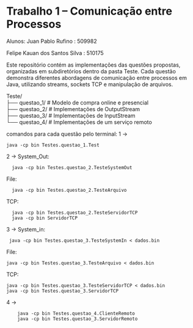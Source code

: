 # Trabalho 1 – Comunicação entre Processos

Alunos:
Juan Pablo Rufino : 509982

Felipe Kauan dos Santos Silva : 510175

Este repositório contém as implementações das questões propostas, organizadas em subdiretórios dentro da pasta Teste.
Cada questão demonstra diferentes abordagens de comunicação entre processos em Java, utilizando streams, sockets TCP e manipulação de arquivos.

Teste/  
├── questao_1/       # Modelo de compra online e presencial  
├── questao_2/       # Implementações de OutputStream  
├── questao_3/       # Implementações de InputStream  
└── questao_4/       # Implementações de um serviço remoto  

comandos para cada questão pelo terminal:
1 -> 
``` | 
java -cp bin Testes.questao_1.Test  
``` 
2 -> 
System_Out:
``` |
  java -cp bin Testes.questao_2.TesteSystemOut
```
File:
``` | 
  java -cp bin Testes.questao_2.TesteArquivo
```
TCP:
``` |
  java -cp bin Testes.questao_2.TesteServidorTCP
  java -cp bin ServidorTCP 
  ```
3 -> 
   System_in:
  
   ``` |
    java -cp bin Testes.questao_3.TesteSystemIn < dados.bin
  ```
  File:
  ``` |
  java -cp bin Testes.questao_3.TesteArquivo < dados.bin
  ```
  TCP:
  ``` |
  java -cp bin Testes.questao_3.TesteServidorTCP < dados.bin  
  java -cp bin Testes.questao_3.ServidorTCP
  ```
4 -> 
``` |
    java -cp bin Testes.questao_4.ClienteRemoto  
    java -cp bin Testes.questao_3.ServidorRemoto  
``` 
